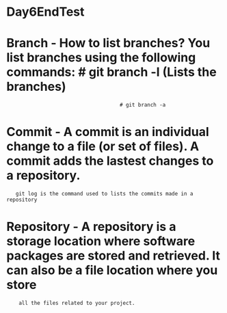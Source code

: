 # Day6EndTest
# Branch - How to list branches? You list branches using the following commands: # git branch -l (Lists the branches)
										 # git branch -a
# Commit - A commit is an individual change to a file (or set of files). A commit adds the lastest changes to a repository.
	   git log is the command used to lists the commits made in a repository 

# Repository - A repository is a storage location where software packages are stored and retrieved. It can also be a file location where you store
		all the files related to your project.